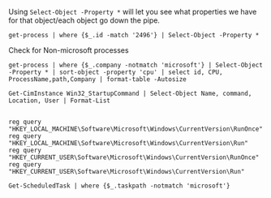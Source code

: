 Using `Select-Object -Property *` will let you see what properties we have for that object/each object go down the pipe.

```
get-process | where {$_.id -match '2496'} | Select-Object -Property *
```

Check for Non-microsoft processes
```
get-process | where {$_.company -notmatch 'microsoft'} | Select-Object -Property * | sort-object -property 'cpu' | select id, CPU,  ProcessName,path,Company | format-table -Autosize
```

```
Get-CimInstance Win32_StartupCommand | Select-Object Name, command, Location, User | Format-List 
```

```
 
reg query  "HKEY_LOCAL_MACHINE\Software\Microsoft\Windows\CurrentVersion\RunOnce"
reg query  "HKEY_LOCAL_MACHINE\Software\Microsoft\Windows\CurrentVersion\Run"
reg query  "HKEY_CURRENT_USER\Software\Microsoft\Windows\CurrentVersion\RunOnce"
reg query  "HKEY_CURRENT_USER\Software\Microsoft\Windows\CurrentVersion\Run"
```

```
Get-ScheduledTask | where {$_.taskpath -notmatch 'microsoft'}
```